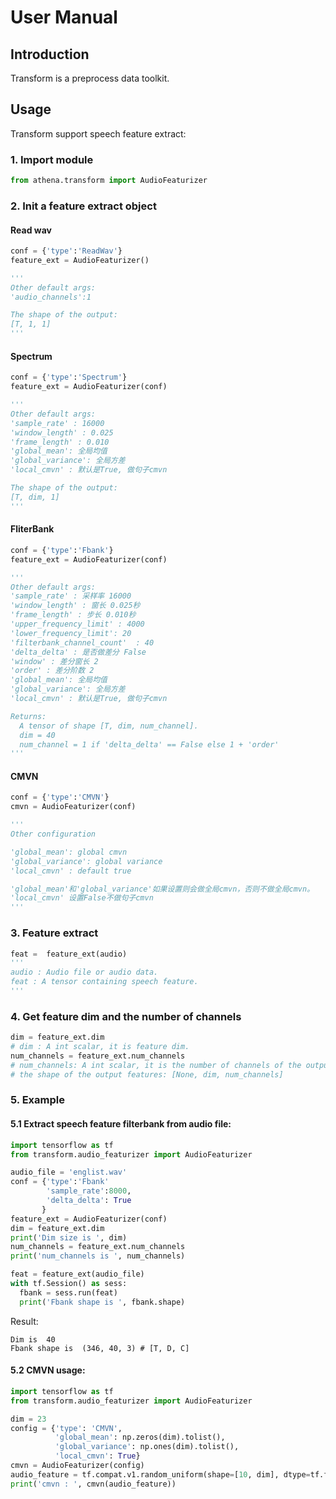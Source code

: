 # User Manual

## Introduction

Transform is a preprocess data toolkit.

## Usage

Transform support speech feature extract:

### 1. Import module

```python
from athena.transform import AudioFeaturizer
```

### 2. Init a feature extract object

#### Read wav

```python
conf = {'type':'ReadWav'}
feature_ext = AudioFeaturizer()

'''
Other default args:
'audio_channels':1

The shape of the output:
[T, 1, 1]
'''
```

#### Spectrum

```python
conf = {'type':'Spectrum'}
feature_ext = AudioFeaturizer(conf)

'''
Other default args:
'sample_rate' : 16000
'window_length' : 0.025
'frame_length' : 0.010
'global_mean': 全局均值
'global_variance': 全局方差
'local_cmvn' : 默认是True, 做句子cmvn

The shape of the output:
[T, dim, 1]
'''
```

#### FliterBank

```python
conf = {'type':'Fbank'}
feature_ext = AudioFeaturizer(conf)

'''
Other default args:
'sample_rate' : 采样率 16000
'window_length' : 窗长 0.025秒
'frame_length' : 步长 0.010秒
'upper_frequency_limit' : 4000
'lower_frequency_limit': 20
'filterbank_channel_count'  : 40
'delta_delta' : 是否做差分 False
'window' : 差分窗长 2
'order' : 差分阶数 2
'global_mean': 全局均值
'global_variance': 全局方差
'local_cmvn' : 默认是True, 做句子cmvn

Returns:
  A tensor of shape [T, dim, num_channel].
  dim = 40
  num_channel = 1 if 'delta_delta' == False else 1 + 'order'
'''
```

#### CMVN

```python
conf = {'type':'CMVN'}
cmvn = AudioFeaturizer(conf)

'''
Other configuration

'global_mean': global cmvn
'global_variance': global variance
'local_cmvn' : default true

'global_mean'和'global_variance'如果设置则会做全局cmvn，否则不做全局cmvn。
'local_cmvn' 设置False不做句子cmvn
'''
```

### 3. Feature extract

```python
feat =  feature_ext(audio)
'''
audio : Audio file or audio data.
feat : A tensor containing speech feature.
'''
```

### 4. Get feature dim and the number of channels

```python
dim = feature_ext.dim
# dim : A int scalar, it is feature dim.
num_channels = feature_ext.num_channels
# num_channels: A int scalar, it is the number of channels of the output feature
# the shape of the output features: [None, dim, num_channels]
```

### 5. Example

#### 5.1 Extract speech feature filterbank from audio file:

```python
import tensorflow as tf
from transform.audio_featurizer import AudioFeaturizer

audio_file = 'englist.wav'
conf = {'type':'Fbank'
        'sample_rate':8000,
        'delta_delta': True
       }
feature_ext = AudioFeaturizer(conf)
dim = feature_ext.dim
print('Dim size is ', dim)
num_channels = feature_ext.num_channels
print('num_channels is ', num_channels)

feat = feature_ext(audio_file)
with tf.Session() as sess:
  fbank = sess.run(feat)
  print('Fbank shape is ', fbank.shape)
```

Result:

```
Dim is  40
Fbank shape is  (346, 40, 3) # [T, D, C]
```

#### 5.2 CMVN usage:

```python
import tensorflow as tf
from transform.audio_featurizer import AudioFeaturizer

dim = 23
config = {'type': 'CMVN',
          'global_mean': np.zeros(dim).tolist(),
          'global_variance': np.ones(dim).tolist(),
          'local_cmvn': True}
cmvn = AudioFeaturizer(config)
audio_feature = tf.compat.v1.random_uniform(shape=[10, dim], dtype=tf.float32, maxval=1.0)
print('cmvn : ', cmvn(audio_feature))
```
